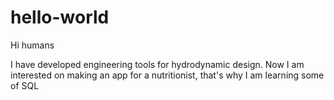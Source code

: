 # hello-world

Hi humans

I have developed engineering tools for hydrodynamic design.
Now I am interested on making an app for a nutritionist, that's why I am learning some of SQL
